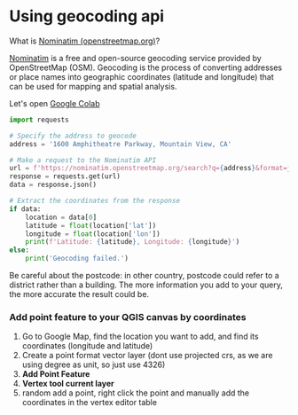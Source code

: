 # Using geocoding api

What is [Nominatim (openstreetmap.org)](https://nominatim.openstreetmap.org/ui/search.html)?

[Nominatim](https://nominatim.openstreetmap.org/ui/search.html) is a free and open-source geocoding service provided by OpenStreetMap (OSM). Geocoding is the process of converting addresses or place names into geographic coordinates (latitude and longitude) that can be used for mapping and spatial analysis.

Let's open [Google Colab](https://colab.research.google.com/)

```python
import requests

# Specify the address to geocode
address = '1600 Amphitheatre Parkway, Mountain View, CA'

# Make a request to the Nominatim API
url = f'https://nominatim.openstreetmap.org/search?q={address}&format=json'
response = requests.get(url)
data = response.json()

# Extract the coordinates from the response
if data:
    location = data[0]
    latitude = float(location['lat'])
    longitude = float(location['lon'])
    print(f'Latitude: {latitude}, Longitude: {longitude}')
else:
    print('Geocoding failed.')
```

Be careful about the postcode: in other country, postcode could refer to a district rather than a building. The more information you add to your query, the more accurate the result could be.

### Add point feature to your QGIS canvas by coordinates

1. Go to Google Map, find the location you want to add, and  find its coordinates (longitude and latitude)
2. Create a point format vector layer (dont use projected crs, as we are using degree as unit, so just use 4326)
3. **Add Point Feature**
4. **Vertex tool current layer**
5. random add a point, right click the point and manually add the coordinates in the vertex editor table